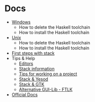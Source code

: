 # Docs

 * [Windows](https://github.com/cirquit/ffp-lib/blob/master/docs/windows.md)
    * How to delete the Haskell toolchain
    * How to install the Haskell toolchain
 * [Unix](https://github.com/cirquit/ffp-lib/blob/master/docs/unix.md)
    * How to delete the Haskell toolchain
    * How to install the Haskell toolchain
 * [First steps with stack](https://github.com/cirquit/ffp-lib/blob/master/docs/first-steps.md)
 * Tips & Help
    * [Editors](https://github.com/cirquit/ffp-lib/blob/master/docs/editors.md)
    * [Stack information](https://github.com/cirquit/ffp-lib/blob/master/docs/stack-info.md)
    * [Tips for working on a project](https://github.com/cirquit/ffp-lib/blob/master/docs/tips.md)
    * [Stack & Yesod](https://github.com/cirquit/ffp-lib/blob/master/docs/stack-n-yesod.md)
    * [Stack & GTK](https://github.com/cirquit/ffp-lib/blob/master/docs/stack-n-gtk.md)
    * [Alternative GUI-Lib - FTLK](http://hackage.haskell.org/package/fltkhs-0.1.0.1/docs/Graphics-UI-FLTK-LowLevel-FLTKHS.html)
* [Official Docs](https://docs.haskellstack.org/en/stable/install_and_upgrade/)
